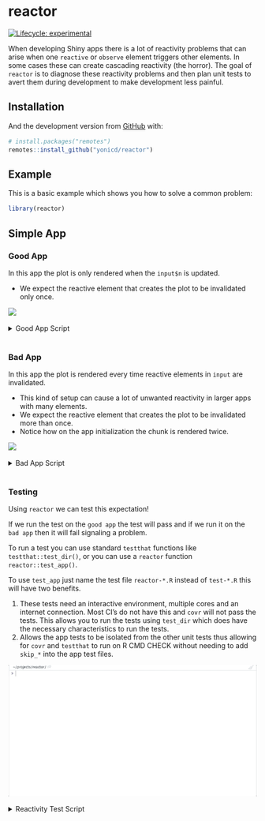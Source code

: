 
<!-- README.md is generated from README.Rmd. Please edit that file -->

# reactor

<!-- badges: start -->

[![Lifecycle:
experimental](https://img.shields.io/badge/lifecycle-experimental-orange.svg)](https://www.tidyverse.org/lifecycle/#experimental)
<!-- badges: end -->

When developing Shiny apps there is a lot of reactivity problems that
can arise when one `reactive` or `observe` element triggers other
elements. In some cases these can create cascading reactivity (the
horror). The goal of `reactor` is to diagnose these reactivity problems
and then plan unit tests to avert them during development to make
development less painful.

## Installation

And the development version from [GitHub](https://github.com/) with:

``` r
# install.packages("remotes")
remotes::install_github("yonicd/reactor")
```

## Example

This is a basic example which shows you how to solve a common problem:

``` r
library(reactor)
```

## Simple App

### Good App

In this app the plot is only rendered when the `input$n` is updated.

  - We expect the reactive element that creates the plot to be
    invalidated only once.

![](https://github.com/yonicd/reactor/raw/media/good_app.gif)

<details closed>

<summary> <span title="Click to Expand"> Good App Script </span>
</summary>

``` r

library(whereami)

# Define the UI
ui <- shiny::bootstrapPage(
  shiny::uiOutput('ui_n'),
  shiny::plotOutput('plot')
)

# Define the server code
server <- function(input, output) {
  
  output$ui_n <- shiny::renderUI({
      shiny::numericInput('n', 'Number of obs', 200)
  })

  shiny::observeEvent(input$n,{  # <----- run only when input$n is invalidated
    output$plot <- shiny::renderPlot({
      whereami::whereami(tag = 'hist')
      graphics::hist(stats::runif(input$n))
    })
  })
}

# Return a Shiny app object
shinyApp(ui = ui, server = server)
```

</details>

<br>

### Bad App

In this app the plot is rendered every time reactive elements in `input`
are invalidated.

  - This kind of setup can cause a lot of unwanted reactivity in larger
    apps with many elements.
  - We expect the reactive element that creates the plot to be
    invalidated more than once.
  - Notice how on the app initialization the chunk is rendered twice.

![](https://github.com/yonicd/reactor/raw/media/bad_app.gif)

<details closed>

<summary> <span title="Click to Expand"> Bad App Script </span>
</summary>

``` r

library(whereami)

# Define the UI
ui <- shiny::bootstrapPage(
  shiny::uiOutput('ui_n'),
  shiny::plotOutput('plot')
)

# Define the server code
server <- function(input, output) {
  
  output$ui_n <- shiny::renderUI({
    shiny::numericInput('n', 'Number of obs', 200)
  })
  
  shiny::observe({ # <----- run every time any element in input is invalidated
    output$plot <- shiny::renderPlot({
      whereami::whereami(tag = 'hist')
      graphics::hist(stats::runif(input$n))
    })
  })
}

# Return a Shiny app object
shinyApp(ui = ui, server = server)
```

</details>

<br>

### Testing

Using `reactor` we can test this expectation\!

If we run the test on the `good app` the test will pass and if we run it
on the `bad app` then it will fail signaling a problem.

To run a test you can use standard `testthat` functions like
`testthat::test_dir()`, or you can use a `reactor` function
`reactor::test_app()`.

To use `test_app` just name the test file `reactor-*.R` instead of
`test-*.R` this will have two benefits.

1.  These tests need an interactive environment, multiple cores and an
    internet connection. Most CI’s do not have this and `covr` will not
    pass the tests. This allows you to run the tests using `test_dir`
    which does have the necessary characteristics to run the tests.
2.  Allows the app tests to be isolated from the other unit tests thus
    allowing for `covr` and `testthat` to run on R CMD CHECK without
    needing to add `skip_*` into the app test files.

![](https://github.com/yonicd/reactor/raw/media/example.gif)

<details closed>

<summary> <span title="Click to Expand"> Reactivity Test Script </span>
</summary>

``` r

testthat::context("testing reactivity on a good app")

driver_commands <- quote({
  
  # wait for input$n element to be created
  el_n <- test_driver%>%
    reactor::wait(
      expr = test_driver$client$findElement(using = 'id', value = 'n')
    )
  
  # collect img src of histogram
  hist_src <-test_driver%>%
    reactor::wait(
      expr = test_driver$client$findElement(using = 'css', value = '#plot > img')
    )%>%
    reactor::then(
      expr = function(elem) elem$getElementAttribute('src')[[1]],
      test_driver = test_driver
    )
    
  # stepUp input$n by 4
  test_driver$client$executeScript(script = 'arguments[0].stepUp(4);',args = list(el_n))
  
  #wait for the histogram img src to update
  
  test_driver%>%
    reactor::wait(
      expr   = test_driver$client$findElement(using = 'css', value = '#plot > img')
    )%>%
    reactor::then2(
      elem2 = hist_src,
      expr   = function(elem,elem2){
       
      elem$getElementAttribute('src')[[1]]%>%
        is_identical(elem2)
         
      },
      test_driver = test_driver
    )
  
})

# We run a test with the expectation that the hist tag will be triggered once.

testthat::describe('good reactive',{
  
  testthat::skip_if_not(interactive())
  
  hist_counter <- reactor::test_reactor(
    expr          = driver_commands,
    test_driver   = reactor::driver(), #selenium driver
    processx_args = runApp_args(
      appDir = system.file('examples/good_app.R',package = 'reactor')
    )
  )
  
  it('reactive hits in plot reactive chunk',{
    reactor::expect_reactivity(hist_counter, tag = 'hist', 1)
  })
  
})

# We now run the same test but with the "bad" app  
  
testthat::context("testing reactivity on a bad app")

testthat::describe('bad reactive',{
  
  testthat::skip_if_not(interactive())
  
  hist_counter <- reactor::test_reactor(
    expr          = driver_commands,
    test_driver   = reactor::driver(), #selenium driver
    processx_args = reactor::runApp_args(
      appDir = system.file('examples/bad_app.R',package = 'reactor')
    )
  )
  
  it('reactive hits in plot reactive chunk',{
    reactor::expect_reactivity(hist_counter, tag = 'hist', 1)
  })
  
})
```

</details>

<br>
